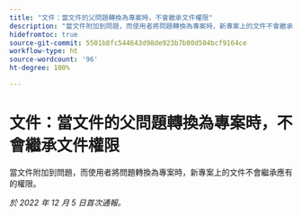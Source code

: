 ```yaml
---
title: "文件：當文件的父問題轉換為專案時，不會繼承文件權限"
description: "當文件附加到問題，而使用者將問題轉換為專案時，新專案上的文件不會繼承應有的權限。"
hidefromtoc: true
source-git-commit: 5501b8fc544643d98de923b7b80d504bcf9164ce
workflow-type: ht
source-wordcount: '96'
ht-degree: 100%

---
```



# 文件：當文件的父問題轉換為專案時，不會繼承文件權限

<!--This issue is on both WF and WFP TOCs-->

當文件附加到問題，而使用者將問題轉換為專案時，新專案上的文件不會繼承應有的權限。

_於 2022 年 12 月 5 日首次通報。_

